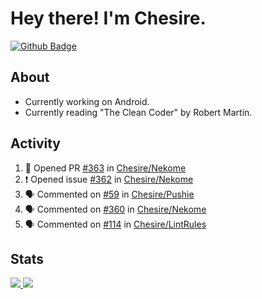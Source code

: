 # Hey there! I'm Chesire.

[![Github Badge](https://img.shields.io/badge/-Github-000?style=flat-square&logo=Github&logoColor=white&link=https://github.com/chesire)](https://github.com/chesire)

## About
<!-- Uses https://github.com/Chesire/natemoo-re -->
* Currently working on Android.
* Currently reading "The Clean Coder" by Robert Martin.
<!--
* Currently listening to: 
<a href="https://natemoo-re-iirbxe7wf.vercel.app/now-playing?open">
    <img src="https://natemoo-re-iirbxe7wf.vercel.app/now-playing" width="256" height="64" alt="Now Playing">
</a>  
-->

## Activity
<!-- Uses https://github.com/jamesgeorge007/github-activity-readme -->
<!--START_SECTION:activity-->
1. 💪 Opened PR [#363](https://github.com/Chesire/Nekome/pull/363) in [Chesire/Nekome](https://github.com/Chesire/Nekome)
2. ❗️ Opened issue [#362](https://github.com/Chesire/Nekome/issues/362) in [Chesire/Nekome](https://github.com/Chesire/Nekome)
3. 🗣 Commented on [#59](https://github.com/Chesire/Pushie/issues/59) in [Chesire/Pushie](https://github.com/Chesire/Pushie)
4. 🗣 Commented on [#360](https://github.com/Chesire/Nekome/issues/360) in [Chesire/Nekome](https://github.com/Chesire/Nekome)
5. 🗣 Commented on [#114](https://github.com/Chesire/LintRules/issues/114) in [Chesire/LintRules](https://github.com/Chesire/LintRules)
<!--END_SECTION:activity-->

## Stats
<a href="https://github-readme-stats.vercel.app/api/top-langs/?username=chesire&theme=tokyonight">
    <img src="https://github-readme-stats.vercel.app/api/top-langs/?username=chesire&layout=compact&theme=tokyonight" >
</a>
<a href="https://github-readme-stats.vercel.app/api?username=chesire&show_icons=true&theme=tokyonight">
    <img src="https://github-readme-stats.vercel.app/api?username=chesire&show_icons=true&theme=tokyonight" >
</a>  
